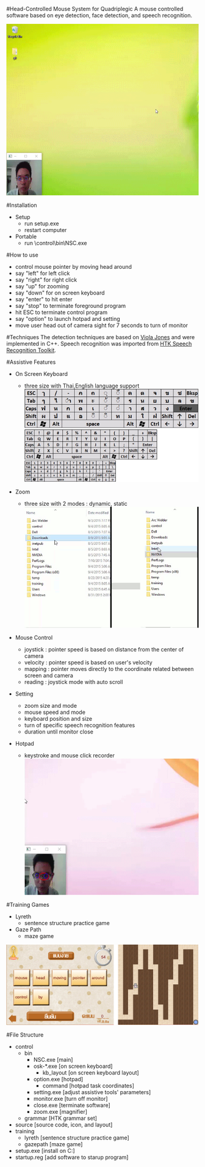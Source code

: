 #Head-Controlled Mouse System for Quadriplegic
A mouse controlled software based on eye detection, face detection, and speech recognition. 

![](/git_pic/screenshot.gif)

#Installation
- Setup
  - run setup.exe
  - restart computer
- Portable
  - run \control\bin\NSC.exe
  
#How to use
- control mouse pointer by moving head around
- say "left" for left click
- say "right" for right click
- say "up" for zooming
- say "down" for on screen keyboard
- say "enter" to hit enter
- say "stop" to terminate foreground program
- hit ESC to terminate control program
- say "option" to launch hotpad and setting
- move user head out of camera sight for 7 seconds to turn of monitor

#Techniques
The detection techniques are based on [Viola Jones](http://docs.opencv.org/master/d7/d8b/tutorial_py_face_detection.html#gsc.tab=0) and were implemented in C++. Speech recognition was imported from [HTK Speech Recognition Toolkit](http://htk.eng.cam.ac.uk/).

#Assistive Features
- On Screen Keyboard
  - three size with Thai,English language support
![](/git_pic/osk.png)

- Zoom
  - three size with 2 modes : dynamic, static
![](/git_pic/zoom.gif)

- Mouse Control
  - joystick : pointer speed is based on distance from the center of camera
  - velocity : pointer speed is based on user's velocity
  - mapping  : pointer moves directly to the coordinate related between screen and camera
  - reading  : joystick mode with auto scroll
  
- Setting
  - zoom size and mode
  - mouse speed and mode
  - keyboard position and size
  - turn of specific speech recognition features
  - duration until monitor close
  
- Hotpad
  - keystroke and mouse click recorder  
![](/git_pic/hotpad.gif)
	
#Training Games
- Lyreth
  - sentence structure practice game
- Gaze Path
  - maze game
  
![](/git_pic/game.png)

#File Structure
- control
  - bin
    - NSC.exe     [main]
	- osk-*.exe   [on screen keyboard]
	  - kb_layout [on screen keyboard layout]
	- option.exe  [hotpad]
	  - command   [hotpad task coordinates]
	- setting.exe [adjust assistive tools' parameters]
	- monitor.exe [turn off monitor]
	- close.exe   [terminate software]
	- zoom.exe    [magnifier]
  - grammar       [HTK grammar set]
- source		  [source code, icon, and layout]
- training
  - lyreth		  [sentence structure practice game]
  - gazepath      [maze game]
- setup.exe       [install on C:\]
- startup.reg     [add software to starup program]
 